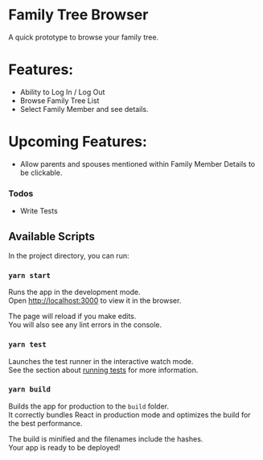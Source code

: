 # Family Tree Browser
A quick prototype to browse your family tree.

# Features:
  - Ability to Log In / Log Out
  - Browse Family Tree List
  - Select Family Member and see details.
 

# Upcoming Features:
  - Allow parents and spouses mentioned within Family Member Details to be clickable.

### Todos
 - Write Tests
 
 
 ## Available Scripts

In the project directory, you can run:

### `yarn start`

Runs the app in the development mode.\
Open [http://localhost:3000](http://localhost:3000) to view it in the browser.

The page will reload if you make edits.\
You will also see any lint errors in the console.

### `yarn test`

Launches the test runner in the interactive watch mode.\
See the section about [running tests](https://facebook.github.io/create-react-app/docs/running-tests) for more information.

### `yarn build`

Builds the app for production to the `build` folder.\
It correctly bundles React in production mode and optimizes the build for the best performance.

The build is minified and the filenames include the hashes.\
Your app is ready to be deployed!
